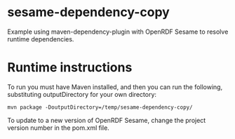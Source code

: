sesame-dependency-copy
======================

Example using maven-dependency-plugin with OpenRDF Sesame to resolve runtime dependencies.

Runtime instructions
====================

To run you must have Maven installed, and then you can run the following, substituting outputDirectory for your own directory:

    mvn package -DoutputDirectory=/temp/sesame-dependency-copy/

To update to a new version of OpenRDF Sesame, change the project version number in the pom.xml file.
